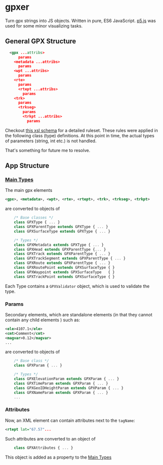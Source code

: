 # gpxer

Turn gpx strings into JS objects.
Written in pure, ES6 JavaScript. [p5.js](https://p5js.org/) was used for some minor visualizing tasks.


## General GPX Structure

```xml
  <gpx ...attribs>
      params
    <metadata ...attribs>
      params
    <wpt ...attribs>
      params
    <rte>
      params
      <rtept ...attribs>
        params
    <trk>
      params
      <trkseg>
        params
        <trkpt ...attribs>
          params
 ```
Checkout [this xsl schema](https://www.topografix.com/GPX/1/1/gpx.xsd) for a detailed ruleset.
These rules were applied in the following class (type) definitions.
At this point in time, the actual types of parameters (string, int etc.) is not handled.

That's something for future me to resolve.



## App Structure 

### [Main Types](#main-types)

The main gpx elements
```xml
<gpx>, <metadata>, <wpt>, <rte>, <rtept>, <trk>, <trkseg>, <trkpt> 
```
are converted to objects of
```js
    /* Base classes */
    class GPXType { ... }
    class GPXParentType extends GPXType { ... }
    class GPXSurfaceType extends GPXType { ... }

    /* Types */
    class GPXMetadata extends GPXType { ... }
    class GPXHead extends GPXParentType {... }
    class GPXTrack extends GPXParentType { ... }
    class GPXTrackSegment extends GPXParentType { ... }
    class GPXRoute extends GPXParentType { ... }
    class GPXRoutePoint extends GPXSurfaceType { }
    class GPXWaypoint extends GPXSurfaceType   { }
    class GPXTrackPoint extends GPXSurfaceType { }
```
Each Type contains a `GPXValidator` object, which is used
to validate the type.


### Params

Secondary elements, which are standalone elements (in that they cannot contain any child elements ) such as: 
```xml
<ele>4107.1</ele>
<cmt>Comment</cmt>
<magvar>0.12</magvar>
...
```
are converted to objects of
```js
    /* Base class */
    class GPXParam { ... }

    /* Types */
    class GPXElevationParam extends GPXParam { ... }
    class GPXTimeParam extends GPXParam { ... }
    class GPXGeoIDHeightParam extends GPXParam { ... }
    class GPXNameParam extends GPXParam { ... }
    ...
```


### Attributes

Now, an XML element can contain attributes next to the `tagName`: 
```xml
<rtept lat="67.57"...
``` 
Such attributes are converted to an object of 
```js
    class GPXAttributes { ... }
```
This object is added as a property to the [Main Types](#main-types)
